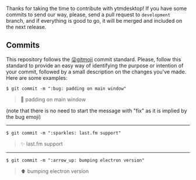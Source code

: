 Thanks for taking the time to contribute with ytmdesktop!
If you have some commits to send our way, please, send a pull request to `development` branch, and if everything is good to go, it will be merged and included on the next release.

## Commits

This repository follows the [😜gitmoji](https://gitmoji.carloscuesta.me/) commit standard. Please, follow this standard to provide an easy way of identifying the purpose or intention of your commit, followed by a small description on the changes you've made. Here are some examples:

    $ git commit -m ":bug: padding on main window"

> :bug: padding on main window

(note that there is no need to start the message with "fix" as it is implied by the bug emoji)

---

    $ git commit -m ":sparkles: last.fm support"

> :sparkles: last.fm support

---

    $ git commit -m ":arrow_up: bumping electron version"

> :arrow_up: bumping electron version
